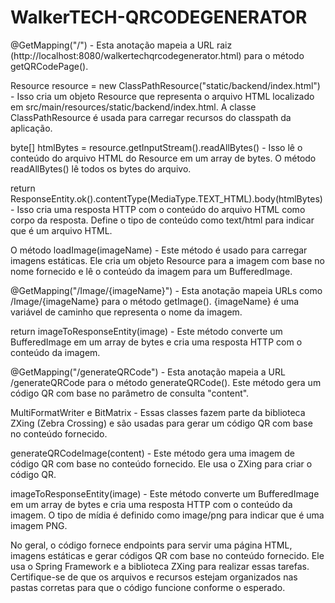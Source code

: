 # WalkerTECH-QRCODEGENERATOR

@GetMapping("/") - Esta anotação mapeia a URL raiz (http://localhost:8080/walkertechqrcodegenerator.html) para o método getQRCodePage().

Resource resource = new ClassPathResource("static/backend/index.html") - Isso cria um objeto Resource que representa o arquivo HTML localizado em src/main/resources/static/backend/index.html. A classe ClassPathResource é usada para carregar recursos do classpath da aplicação.

byte[] htmlBytes = resource.getInputStream().readAllBytes() - Isso lê o conteúdo do arquivo HTML do Resource em um array de bytes. O método readAllBytes() lê todos os bytes do arquivo.

return ResponseEntity.ok().contentType(MediaType.TEXT_HTML).body(htmlBytes) - Isso cria uma resposta HTTP com o conteúdo do arquivo HTML como corpo da resposta. Define o tipo de conteúdo como text/html para indicar que é um arquivo HTML.

O método loadImage(imageName) - Este método é usado para carregar imagens estáticas. Ele cria um objeto Resource para a imagem com base no nome fornecido e lê o conteúdo da imagem para um BufferedImage.

@GetMapping("/Image/{imageName}") - Esta anotação mapeia URLs como /Image/{imageName} para o método getImage(). {imageName} é uma variável de caminho que representa o nome da imagem.

return imageToResponseEntity(image) - Este método converte um BufferedImage em um array de bytes e cria uma resposta HTTP com o conteúdo da imagem.

@GetMapping("/generateQRCode") - Esta anotação mapeia a URL /generateQRCode para o método generateQRCode(). Este método gera um código QR com base no parâmetro de consulta "content".

MultiFormatWriter e BitMatrix - Essas classes fazem parte da biblioteca ZXing (Zebra Crossing) e são usadas para gerar um código QR com base no conteúdo fornecido.

generateQRCodeImage(content) - Este método gera uma imagem de código QR com base no conteúdo fornecido. Ele usa o ZXing para criar o código QR.

imageToResponseEntity(image) - Este método converte um BufferedImage em um array de bytes e cria uma resposta HTTP com o conteúdo da imagem. O tipo de mídia é definido como image/png para indicar que é uma imagem PNG.

No geral, o código fornece endpoints para servir uma página HTML, imagens estáticas e gerar códigos QR com base no conteúdo fornecido. Ele usa o Spring Framework e a biblioteca ZXing para realizar essas tarefas. Certifique-se de que os arquivos e recursos estejam organizados nas pastas corretas para que o código funcione conforme o esperado.
